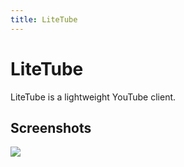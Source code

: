 ```yaml
---
title: LiteTube
---
```

# LiteTube
LiteTube is a lightweight YouTube client.

## Screenshots
<div class="screenshots">
  <a href="{{"/media/img/litetube/screenshot1.png"|relative_url}}"><img src="{{"/media/img/litetube/screenshot1.png"|relative_url}}"></a>
</div>

<script src="{{"/js/lightbox.js"|relative_url}}"></script>
<script>new SimpleLightbox({elements: '.screenshots a'});</script>
